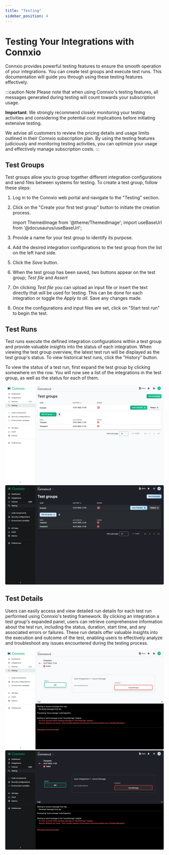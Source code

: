```yaml
---
title: "Testing"
sidebar_position: 4
---
```


# Testing Your Integrations with Connxio

Connxio provides powerful testing features to ensure the smooth operation of your integrations. You can create test groups and execute test runs. This documentation will guide you through using these testing features effectively.

:::caution Note
Please note that when using Connxio's testing features, all messages generated during testing will count towards your subscription usage.

**Important**: We strongly recommend closely monitoring your testing activities and considering the potential cost implications before initiating  extensive testing.

We advise all customers to review the pricing details and usage limits outlined in their Connxio subscription plan. By using the testing features judiciously and monitoring testing activities, you can optimize your usage and effectively manage subscription costs.
:::

## Test Groups

Test groups allow you to group together different integration configurations and send files between systems for testing. To create a test group, follow these steps:

1. Log in to the Connxio web portal and navigate to the "Testing" section.
2. Click on the "Create your first test group" button to initiate the creation process.

    import ThemedImage from '@theme/ThemedImage';
    import useBaseUrl from '@docusaurus/useBaseUrl';

    <div style={{maxWidth: '400px'}}>
    <ThemedImage
        alt="security config"
        sources={{
        light: useBaseUrl('/img/docs/testing/create-light.webp'),
        dark: useBaseUrl('/img/docs/testing/create-dark.webp#dark-only'),
        }}
    />
    </div>

3. Provide a name for your test group to identify its purpose.
4. Add the desired integration configurations to the test group from the list on the left hand side.

    <div style={{maxWidth: '400px'}}>
    <ThemedImage
        alt="security config"
        sources={{
        light: useBaseUrl('/img/docs/testing/edit-light.webp'),
        dark: useBaseUrl('/img/docs/testing/edit-dark.webp#dark-only'),
        }}
    />
    </div>

5. Click the *Save* button.
6. When the test group has been saved, two buttons appear on the test group; *Test file* and *Assert*

    <div style={{maxWidth: '400px'}}>
    <ThemedImage
        alt="security config"
        sources={{
        light: useBaseUrl('/img/docs/testing/saved-group-light.webp'),
        dark: useBaseUrl('/img/docs/testing/saved-group-dark.webp#dark-only'),
        }}
    />
    </div>

7. On clicking *Test file* you can upload an input file or insert the text directly that will be used for testing. This can be done for each integration or toggle the *Apply to all*. Save any changes made.

    <div style={{maxWidth: '400px'}}>
    <ThemedImage
        alt="security config"
        sources={{
        light: useBaseUrl('/img/docs/testing/upload-light.webp'),
        dark: useBaseUrl('/img/docs/testing/upload-dark.webp#dark-only'),
        }}
    />
    </div>

8. Once the configurations and input files are set, click on "Start test run" to begin the test.

    <div style={{maxWidth: '400px'}}>
    <ThemedImage
        alt="security config"
        sources={{
        light: useBaseUrl('/img/docs/testing/start-testrun-light.webp'),
        dark: useBaseUrl('/img/docs/testing/start-testrun-dark.webp#dark-only'),
        }}
    />
    </div>

## Test Runs

Test runs execute the defined integration configurations within a test group and provide valuable insights into the status of each integration. When viewing the test group overview, the latest test run will be displayed as the test group's status. To view historical test runs, click the "History" button.

To view the status of a test run, first expand the test group by clicking somewhere on the row. You will now see a list of the integrations in the test group, as well as the status for each of them.

![Test group status](/img/docs/test-group-status-light.webp#light-only)![Test group status](/img/docs/test-group-status-dark.webp#dark-only)

## Test Details
Users can easily access and view detailed run details for each test run performed using Connxio's testing framework. By clicking an integration a test group's expanded panel, users can retrieve comprehensive information about the test run, including the status, duration, start time, and any associated errors or failures. These run details offer valuable insights into the execution and outcome of the test, enabling users to effectively analyze and troubleshoot any issues encountered during the testing process.

![Detailed test status](/img/docs/test-details-light.webp#light-only)![Detailed test status](/img/docs/test-details-dark.webp#dark-only)

<!-- ## Load Testing

Load testing allows you to assess the performance and scalability of your integrations. To start a load test, follow these steps:

1. When initiating a test run, enable the "Load test" flag.
2. Enter the desired number of messages Connxio should send during the load test.
3. The number of messages will be evenly divided among each integration in the test group.

Congratulations! You now know how to utilize Connxio's testing features to verify the functionality, performance, and scalability of your integrations. Regular testing ensures the reliability and efficiency of your integration workflows. -->

